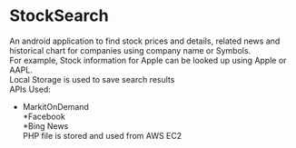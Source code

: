 # StockSearch
An android application to find stock prices and details, related news and historical chart for companies using company name or Symbols.</br>
For example, Stock information for Apple can be looked up using Apple or AAPL.</br>
Local Storage is used to save search results </br>
APIs Used: </br>
* MarkitOnDemand</br>
*Facebook</br>
*Bing News</br>
PHP file is stored and used from AWS EC2
